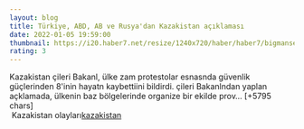 ```yaml
--- 
layout: blog
title: Türkiye, ABD, AB ve Rusya'dan Kazakistan açıklaması
date: 2022-01-05 19:59:00
thumbnail: https://i20.haber7.net/resize/1240x720/haber/haber7/bigmanset/2022/01/dunyadan_pes_pese_kazakistan_aciklamasi_rusyadan_yardim_istendi_ohal_ilan_edildi_1641413004_9846.jpg
rating: 3
---
```

Kazakistan çileri Bakanl, ülke zam protestolar esnasnda güvenlik güçlerinden 8'inin hayatn kaybettiini bildirdi.
çileri Bakanlndan yaplan açklamada, ülkenin baz bölgelerinde organize bir ekilde prov… [+5795 chars]</br>&nbsp;Kazakistan olayları<a href="https://www.dental-ilan.org/">kazakistan</a>